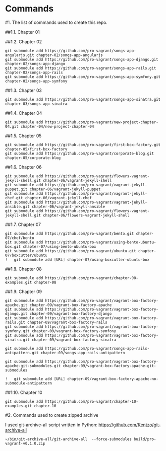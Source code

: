 Commands
========

#1. The list of commands used to create this repo.

##1.1. Chapter 01

##1.2. Chapter 02

    git submodule add https://github.com/pro-vagrant/songs-app-angularjs.git chapter-02/songs-app-angularjs
    git submodule add https://github.com/pro-vagrant/songs-app-django.git chapter-02/songs-app-django
    git submodule add https://github.com/pro-vagrant/songs-app-rails.git chapter-02/songs-app-rails
    git submodule add https://github.com/pro-vagrant/songs-app-symfony.git chapter-02/songs-app-symfony

##1.3. Chapter 03

    git submodule add https://github.com/pro-vagrant/songs-app-sinatra.git chapter-03/songs-app-sinatra

##1.4. Chapter 04

    git submodule add https://github.com/pro-vagrant/new-project-chapter-04.git chapter-04/new-project-chapter-04

##1.5. Chapter 05

    git submodule add https://github.com/pro-vagrant/first-box-factory.git chapter-05/first-box-factory
    git submodule add https://github.com/pro-vagrant/corporate-blog.git chapter-05/corporate-blog

##1.6. Chapter 06

    git submodule add https://github.com/pro-vagrant/flowers-vagrant-jekyll-shell.git chapter-06/vagrant-jekyll-shell
    git submodule add https://github.com/pro-vagrant/vagrant-jekyll-puppet.git chapter-06/vagrant-jekyll-puppet
    git submodule add https://github.com/pro-vagrant/vagrant-jekyll-chef.git chapter-06/vagrant-jekyll-chef
    git submodule add https://github.com/pro-vagrant/vagrant-jekyll-ansible.git chapter-06/vagrant-jekyll-ansible
    git submodule add https://github.com/pro-vagrant/flowers-vagrant-jekyll-shell.git chapter-06/flowers-vagrant-jekyll-shell

##1.7. Chapter 07

    git submodule add https://github.com/pro-vagrant/bento.git chapter-07/chef/bento
    git submodule add https://github.com/pro-vagrant/using-bento-ubuntu-box.git chapter-07/using-bento-ubuntu-box
    git submodule add https://github.com/pro-vagrant/ubuntu.git chapter-07/boxcutter/ubuntu
    !   git submodule add [URL] chapter-07/using-boxcutter-ubuntu-box

##1.8. Chapter 08

    git submodule add https://github.com/pro-vagrant/chapter-08-examples.git chapter-08

##1.9. Chapter 09

    git submodule add https://github.com/pro-vagrant/vagrant-box-factory-apache.git chapter-09/vagrant-box-factory-apache
    git submodule add https://github.com/pro-vagrant/vagrant-box-factory-django.git chapter-09/vagrant-box-factory-django
    git submodule add https://github.com/pro-vagrant/vagrant-box-factory-rails.git chapter-09/vagrant-box-factory-rails
    git submodule add https://github.com/pro-vagrant/vagrant-box-factory-symfony.git chapter-09/vagrant-box-factory-symfony
    git submodule add https://github.com/pro-vagrant/vagrant-box-factory-sinatra.git chapter-09/vagrant-box-factory-sinatra

    git submodule add https://github.com/pro-vagrant/songs-app-rails-antipattern.git chapter-09/songs-app-rails-antipattern

    git submodule add https://github.com/pro-vagrant/vagrant-box-factory-apache-git-submodules.git chapter-09/vagrant-box-factory-apache-git-submodules

    !   git submodule add [URL] chapter-09/vagrant-box-factory-apache-no-submodule-antipattern

##1.10. Chapter 10

    git submodule add https://github.com/pro-vagrant/chapter-10-examples.git chapter-10

#2. Commands used to create zipped archive

I used git-archive-all script written in Python: https://github.com/Kentzo/git-archive-all

    ~/bin/git-archive-all/git-archive-all  --force-submodules build/pro-vagrant-v0.1.0.zip
